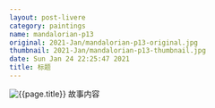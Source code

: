 ```yaml
---
layout: post-livere
category: paintings
name: mandalorian-p13
original: 2021-Jan/mandalorian-p13-original.jpg
thumbnail: 2021-Jan/mandalorian-p13-thumbnail.jpg
date: Sun Jan 24 22:25:47 2021
title: 标题
---
```


![{{page.title}}](/gallery/{{page.category}}/{{page.original}})
故事内容
